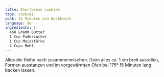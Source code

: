 ```yaml
---
title: Shortbread cookies
tags: cookies
cook: 15 Minuten pro Backblech
language: de
ingredients: |-
  450 Gramm Butter
  1 Cup Puderzucker
  1 Cup Maisstärke
  4 Cups Mehl
---
```


Alles der Reihe nach zusammenmischen. Dann alles ca. 1 cm breit ausrollen, Formen ausstanzen und im vorgewärmten Ofen bei 175° 15 Minuten lang backen lassen.
